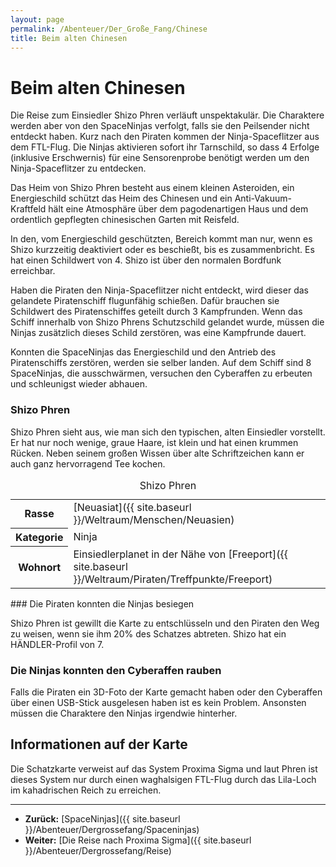 ```yaml
---
layout: page
permalink: /Abenteuer/Der_Große_Fang/Chinese
title: Beim alten Chinesen
---
```



# Beim alten Chinesen


Die Reise zum Einsiedler Shizo Phren verläuft unspektakulär. Die Charaktere werden aber von den SpaceNinjas verfolgt, falls sie den Peilsender nicht entdeckt haben. Kurz nach den Piraten kommen der Ninja-Spaceflitzer aus dem FTL-Flug. Die Ninjas aktivieren sofort ihr Tarnschild, so dass 4 Erfolge (inklusive Erschwernis) für eine Sensorenprobe benötigt werden um den Ninja-Spaceflitzer zu entdecken.

Das Heim von Shizo Phren besteht aus einem kleinen Asteroiden, ein Energieschild schützt das Heim des Chinesen und ein Anti-Vakuum-Kraftfeld hält eine Atmosphäre über dem pagodenartigen Haus und dem ordentlich gepflegten chinesischen Garten mit Reisfeld.

In den, vom Energieschild geschützten, Bereich kommt man nur, wenn es Shizo kurzzeitig deaktiviert oder es beschießt, bis es zusammenbricht. Es hat einen Schildwert von 4. Shizo ist über den normalen Bordfunk erreichbar.

Haben die Piraten den Ninja-Spaceflitzer nicht entdeckt, wird dieser das gelandete Piratenschiff flugunfähig schießen. Dafür brauchen sie Schildwert des Piratenschiffes geteilt durch 3 Kampfrunden. Wenn das Schiff innerhalb von Shizo Phrens Schutzschild gelandet wurde, müssen die Ninjas zusätzlich dieses Schild zerstören, was eine Kampfrunde dauert.

Konnten die SpaceNinjas das Energieschild und den Antrieb des Piratenschiffs zerstören, werden sie selber landen. Auf dem Schiff sind 8 SpaceNinjas, die ausschwärmen, versuchen den Cyberaffen zu erbeuten und schleunigst wieder abhauen.

### Shizo Phren

Shizo Phren sieht aus, wie man sich den typischen, alten Einsiedler vorstellt. Er hat nur noch wenige, graue Haare, ist klein und hat einen krummen Rücken. Neben seinem großen Wissen über alte Schriftzeichen kann er auch ganz hervorragend Tee kochen.

<table data-type="slc">
<caption>Shizo Phren</caption>
<tbody>
<tr><th>Rasse</th><td>[Neuasiat]({{ site.baseurl }}/Weltraum/Menschen/Neuasien)</td></tr>
<tr><th>Kategorie</th><td>Ninja</td></tr>
<tr><th>Wohnort</th><td>Einsiedlerplanet in der Nähe von [Freeport]({{ site.baseurl }}/Weltraum/Piraten/Treffpunkte/Freeport)</td></tr>
</tbody>
</table>
### Die Piraten konnten die Ninjas besiegen

Shizo Phren ist gewillt die Karte zu entschlüsseln und den Piraten den Weg zu weisen, wenn sie ihm 20% des Schatzes abtreten. Shizo hat ein HÄNDLER-Profil von 7.

### Die Ninjas konnten den Cyberaffen rauben

Falls die Piraten ein 3D-Foto der Karte gemacht haben oder den Cyberaffen über einen USB-Stick ausgelesen haben ist es kein Problem. Ansonsten müssen die Charaktere den Ninjas irgendwie hinterher.

## Informationen auf der Karte

Die Schatzkarte verweist auf das System Proxima Sigma und laut Phren ist dieses System nur durch einen waghalsigen FTL-Flug durch das Lila-Loch im kahadrischen Reich zu erreichen.


***
- **Zurück:** [SpaceNinjas]({{ site.baseurl }}/Abenteuer/Dergrossefang/Spaceninjas)
- **Weiter:** [Die Reise nach Proxima Sigma]({{ site.baseurl }}/Abenteuer/Dergrossefang/Reise)



